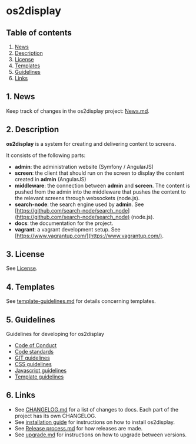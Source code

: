 # os2display

## Table of contents

1. [News](#news)
2. [Description](#description)
3. [License](#license)
4. [Templates](#templates)
5. [Guidelines](#guidelines)
6. [Links](#links)

<a name="news"></a>
## 1. News

Keep track of changes in the os2display project: [News.md](NEWS.md).

<a name="description"></a>
## 2. Description

__os2display__ is a system for creating and delivering content to screens. 

It consists of the following parts:

* __admin__: the administration website (Symfony / AngularJS)
* __screen__: the client that should run on the screen to display the content created in __admin__ (AngularJS)
* __middleware__: the connection between __admin__ and __screen__. The content is pushed from the admin into the middleware that pushes the content to the relevant screens through websockets (node.js).
* __search-node__: the search engine used by __admin__. See [https://github.com/search-node/search_node](https://github.com/search-node/search_node) (node.js).
* __docs__: the documentation for the project.
* __vagrant__: a vagrant development setup. See [https://www.vagrantup.com/](https://www.vagrantup.com/).

<a name="license"></a>
## 3. License

See [License](LICENSE.txt).

<a name="templates"></a>
## 4. Templates

See [template-guidelines.md](guidelines/template-guidelines.md) for details concerning templates.

<a name="guidelines"></a>
## 5. Guidelines

Guidelines for developing for os2display

* [Code of Conduct](guidelines/code-of-conduct.md)
* [Code standards](guidelines/code-standards.md)
* [GIT guidelines](guidelines/git-guidelines.md)
* [CSS guidelines](guidelines/css-guidelines.md)
* [Javascript guidelines](guidelines/js-guidelines.md)
* [Template guidelines](guidelines/template-guidelines.md)

<a name="links"></a>
## 6. Links

* See [CHANGELOG.md](CHANGELOG.md) for a list of changes to docs. Each part of the project has its own CHANGELOG.
* See [installation guide](installation/Installation%20guide.md) for instructions on how to install os2display.
* See [Release process.md](guidelines/Release%20process.md) for how releases are made.
* See [upgrade.md](guidelines/upgrade.md) for instructions on how to upgrade between versions.
